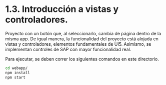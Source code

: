 # 1.3. Introducción a vistas y controladores.

Proyecto con un botón que, al seleccionarlo, cambia de página dentro de la misma app. De igual manera, la funcionalidad del proyecto está alojada en vistas y controladores, elementos fundamentales de UI5. Asimismo, se implementan controles de SAP con mayor funcionalidad real. 

Para ejecutar, se deben correr los siguientes comandos en este directorio. 
```bash
cd webapp/
npm install
npm start
```
